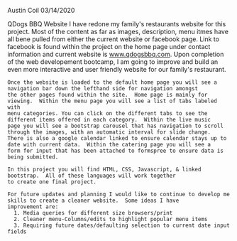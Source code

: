 Austin Coil 03/14/2020

  QDogs BBQ Website
    I have redone my family's restaurants website for this project.  Most of the content as far as images, description, menu itmes 
    have all bene pulled from either the current website or facebook page.  Link to facebook is found within the project on the home
    page under contact information and current website is www.qdogsbbq.com.  Upon completion of the web developement bootcamp, I am 
    going to improve and build an even more interactive and user friendly website for our family's restaurant. 
   
    Once the website is loaded to the default home page you will see a navigation bar down the lefthand side for navigation amongst
    the other pages found within the site.  Home page is mainly for viewing.  Within the menu page you will see a list of tabs labeled with 
    menu categories. You can click on the different tabs to see the different items offered in each category.  Within the live music 
    page you will see a bootstrap carousel that has navigation to scroll through the images, with an automatic interval for slide change. 
    There is also a google calendar linked to ensure calendar stays up to date with current data.  Within the catering page you will see a 
    form for input that has been attached to formspree to ensure data is being submitted.
   
    In this project you will find HTML, CSS, Javascript, & linked bootstrap.  All of these languages will work together
    to create one final project. 
    
    For future updates and planning I would like to continue to develop me skills to create a cleaner website.  Some ideas I have 
    improvement are:
      1. Media queries for different size browsers/print
      2. Cleaner menu-Columns/edits to highlight popular menu items
      3. Requiring future dates/defaulting selection to current date input fields
